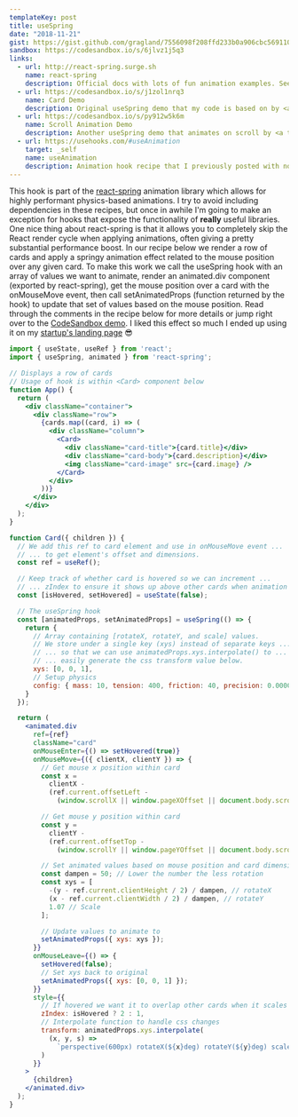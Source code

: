 ```yaml
---
templateKey: post
title: useSpring
date: "2018-11-21"
gist: https://gist.github.com/gragland/7556098f208ffd233b0a906cbc569110
sandbox: https://codesandbox.io/s/6jlvz1j5q3
links:
  - url: http://react-spring.surge.sh
    name: react-spring
    description: Official docs with lots of fun animation examples. See section about the <a target="_blank"  href="http://react-spring.surge.sh/manual">useSpring hook here</a>.
  - url: https://codesandbox.io/s/j1zol1nrq3
    name: Card Demo
    description: Original useSpring demo that my code is based on by <a target="_blank"  href="https://twitter.com/0xca0a">0xca0a</a>.
  - url: https://codesandbox.io/s/py912w5k6m
    name: Scroll Animation Demo
    description: Another useSpring demo that animates on scroll by <a target="_blank"  href="https://twitter.com/0xca0a">0xca0a</a>.
  - url: https://usehooks.com/#useAnimation
    target: _self
    name: useAnimation
    description: Animation hook recipe that I previously posted with no dependencies. Won't be as performant and is time-based rather than physics-based.
---
```


This hook is part of the [react-spring](https://github.com/drcmda/react-spring) animation library which allows for highly performant physics-based animations. I try to avoid including dependencies in these recipes, but once in awhile I'm going to make an exception for hooks that expose the functionality of **really** useful libraries. One nice thing about react-spring is that it allows you to completely skip the React render cycle when applying animations, often giving a pretty substantial performance boost. In our recipe below we render a row of cards and apply a springy animation effect related to the mouse position over any given card. To make this work we call the useSpring hook with an array of values we want to animate, render an animated.div component (exported by react-spring), get the mouse position over a card with the onMouseMove event, then call setAnimatedProps (function returned by the hook) to update that set of values based on the mouse position. Read through the comments in the recipe below for more details or jump right over to the [CodeSandbox demo](https://codesandbox.io/s/6jlvz1j5q3). I liked this effect so much I ended up using it on my [startup's landing page](https://divjoy.com?utm_source=usehooks&utm_medium=website&utm_campaign=usehooks-use-spring) 😎

```jsx
import { useState, useRef } from 'react';
import { useSpring, animated } from 'react-spring';

// Displays a row of cards
// Usage of hook is within <Card> component below
function App() {
  return (
    <div className="container">
      <div className="row">
        {cards.map((card, i) => (
          <div className="column">
            <Card>
              <div className="card-title">{card.title}</div>
              <div className="card-body">{card.description}</div>
              <img className="card-image" src={card.image} />
            </Card>
          </div>
        ))}
      </div>
    </div>
  );
}

function Card({ children }) {
  // We add this ref to card element and use in onMouseMove event ...
  // ... to get element's offset and dimensions.
  const ref = useRef();

  // Keep track of whether card is hovered so we can increment ...
  // ... zIndex to ensure it shows up above other cards when animation causes overlap.
  const [isHovered, setHovered] = useState(false);

  // The useSpring hook
  const [animatedProps, setAnimatedProps] = useSpring(() => {
    return {
      // Array containing [rotateX, rotateY, and scale] values.
      // We store under a single key (xys) instead of separate keys ...
      // ... so that we can use animatedProps.xys.interpolate() to ...
      // ... easily generate the css transform value below.
      xys: [0, 0, 1],
      // Setup physics
      config: { mass: 10, tension: 400, friction: 40, precision: 0.00001 }
    }
  });

  return (
    <animated.div
      ref={ref}
      className="card"
      onMouseEnter={() => setHovered(true)}
      onMouseMove={({ clientX, clientY }) => {
        // Get mouse x position within card
        const x =
          clientX -
          (ref.current.offsetLeft -
            (window.scrollX || window.pageXOffset || document.body.scrollLeft));

        // Get mouse y position within card
        const y =
          clientY -
          (ref.current.offsetTop -
            (window.scrollY || window.pageYOffset || document.body.scrollTop));

        // Set animated values based on mouse position and card dimensions
        const dampen = 50; // Lower the number the less rotation
        const xys = [
          -(y - ref.current.clientHeight / 2) / dampen, // rotateX
          (x - ref.current.clientWidth / 2) / dampen, // rotateY
          1.07 // Scale
        ];

        // Update values to animate to
        setAnimatedProps({ xys: xys });
      }}
      onMouseLeave={() => {
        setHovered(false);
        // Set xys back to original
        setAnimatedProps({ xys: [0, 0, 1] });
      }}
      style={{
        // If hovered we want it to overlap other cards when it scales up
        zIndex: isHovered ? 2 : 1,
        // Interpolate function to handle css changes
        transform: animatedProps.xys.interpolate(
          (x, y, s) =>
            `perspective(600px) rotateX(${x}deg) rotateY(${y}deg) scale(${s})`
        )
      }}
    >
      {children}
    </animated.div>
  );
}
```
